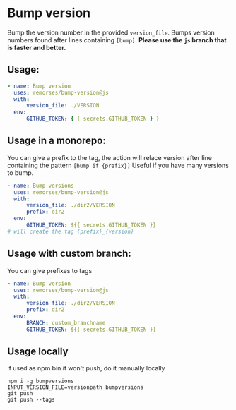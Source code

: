 # Bump version

Bump the version number in the provided `version_file`.
Bumps version numbers found after lines containing `[bump]`.
**Please use the `js` branch that is faster and better.**

## Usage:

```yaml
- name: Bump version
  uses: remorses/bump-version@js
  with:
      version_file: ./VERSION
  env:
      GITHUB_TOKEN: { { secrets.GITHUB_TOKEN } }
```

## Usage in a monorepo:

You can give a prefix to the tag, the action will relace version after line containing the pattern `[bump if {prefix}]`
Useful if you have many versions to bump.

```yaml
- name: Bump versions
  uses: remorses/bump-version@js
  with:
      version_file: ./dir2/VERSION
      prefix: dir2
  env:
      GITHUB_TOKEN: ${{ secrets.GITHUB_TOKEN }}
# will create the tag {prefix}_{version}
```

## Usage with custom branch:

You can give prefixes to tags

```yaml
- name: Bump version
  uses: remorses/bump-version@js
  with:
      version_file: ./dir2/VERSION
      prefix: dir2
  env:
      BRANCH: custom_branchname
      GITHUB_TOKEN: ${{ secrets.GITHUB_TOKEN }}
```

## Usage locally

if used as npm bin it won't push, do it manually locally

```
npm i -g bumpversions
INPUT_VERSION_FILE=versionpath bumpversions
git push
git push --tags
```
